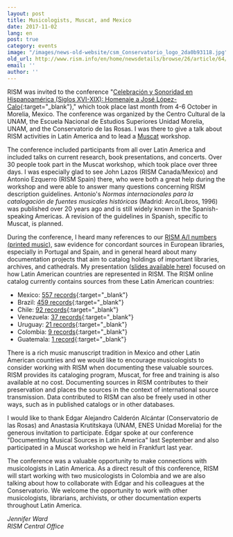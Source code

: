 ```yaml
---
layout: post
title: Musicologists, Muscat, and Mexico
date: 2017-11-02
lang: en
post: true
category: events
image: "/images/news-old-website/csm_Conservatorio_logo_2da0b93118.jpg"
old_url: http://www.rism.info/en/home/newsdetails/browse/26/article/64/musicologists-muscat-and-mexico.html
email: ''
author: ''
---
```


RISM was invited to the conference "[Celebración y Sonoridad en Hispanoamérica (Siglos XVI-XIX): Homenaje a José López-Calo](https://www.conservatoriodelasrosas.edu.mx/Home/celebracion-y-sonoridad-en-hispanoamerica-siglos-xvi-xix/){:target="_blank"}," which took place last month from 4-6 October in Morelia, Mexico. The conference was organized by the Centro Cultural de la UNAM, the Escuela Nacional de Estudios Superiores Unidad Morelia, UNAM, and the Conservatorio de las Rosas. I was there to give a talk about RISM activities in Latin America and to lead a [Muscat](/community/muscat.html) workshop.

The conference included participants from all over Latin America and included talks on current research, book presentations, and concerts. Over 30 people took part in the Muscat workshop, which took place over three days. I was especially glad to see John Lazos (RISM Canada/Mexico) and Antonio Ezquerro (RISM Spain) there, who were both a great help during the workshop and were able to answer many questions concerning RISM description guidelines. Antonio's _Normas internacionales para la catalogación de fuentes musicales históricas_ (Madrid: Arco/Libros, 1996) was published over 20 years ago and is still widely known in the Spanish-speaking Americas. A revision of the guidelines in Spanish, specific to Muscat, is planned.

During the conference, I heard many references to our [RISM A/I numbers (printed music)](/publications.html#series-a-inventories-of-musical-sources), saw evidence for concordant sources in European libraries, especially in Portugal and Spain, and in general heard about many documentation projects that aim to catalog holdings of important libraries, archives, and cathedrals. My presentation ([slides available here](/resources-old-website/community-content/Zentralredaktion/Ward_RISM_in_Latin_America_Morelia_for_web.pdf)) focused on how Latin American countries are represented in RISM. The RISM online catalog currently contains sources from these Latin American countries:

- Mexico: [557 records](https://opac.rism.info/search?View=rism&siglum=MEX-*&Language=en){:target="_blank"}
- Brazil: [459 records](https://opac.rism.info/search?View=rism&siglum=BR-*&Language=en){:target="_blank"}
- Chile: [92 records](https://opac.rism.info/search?View=rism&siglum=RCH-*&Language=en){:target="_blank"}
- Venezuela: [37 records](https://opac.rism.info/search?View=rism&siglum=VE-*&Language=en){:target="_blank"}
- Uruguay: [21 records](https://opac.rism.info/search?View=rism&siglum=ROU-*&Language=en){:target="_blank"}
- Colombia: [9 records](https://opac.rism.info/search?View=rism&siglum=CO-*&Language=en){:target="_blank"}
- Guatemala: [1 record](https://opac.rism.info/search?View=rism&siglum=GCA-*&Language=en){:target="_blank"}

There is a rich music manuscript tradition in Mexico and other Latin American countries and we would like to encourage musicologists to consider working with RISM when documenting these valuable sources. RISM provides its cataloging program, Muscat, for free and training is also available at no cost. Documenting sources in RISM contributes to their preservation and places the sources in the context of international source transmission. Data contributed to RISM can also be freely used in other ways, such as in published catalogs or in other databases.

I would like to thank Edgar Alejandro Calderón Alcántar (Conservatorio de las Rosas) and Anastasia Krutitskaya (UNAM, ENES Unidad Morelia) for the generous invitation to participate. Edgar spoke at our conference "Documenting Musical Sources in Latin America" last September and also participated in a Muscat workshop we held in Frankfurt last year.

The conference was a valuable opportunity to make connections with musicologists in Latin America. As a direct result of this conference, RISM will start working with two musicologists in Colombia and we are also talking about how to collaborate with Edgar and his colleagues at the Conservatorio. We welcome the opportunity to work with other musicologists, librarians, archivists, or other documentation experts throughout Latin America.

_Jennifer Ward_  
_RISM Central Office_
